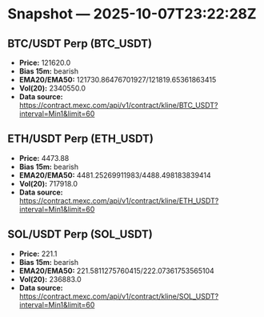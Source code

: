 # Snapshot — 2025-10-07T23:22:28Z

## BTC/USDT Perp (BTC_USDT)
- **Price:** 121620.0
- **Bias 15m:** bearish
- **EMA20/EMA50:** 121730.86476701927/121819.65361863415
- **Vol(20):** 2340550.0
- **Data source:** https://contract.mexc.com/api/v1/contract/kline/BTC_USDT?interval=Min1&limit=60

## ETH/USDT Perp (ETH_USDT)
- **Price:** 4473.88
- **Bias 15m:** bearish
- **EMA20/EMA50:** 4481.25269911983/4488.498183839414
- **Vol(20):** 717918.0
- **Data source:** https://contract.mexc.com/api/v1/contract/kline/ETH_USDT?interval=Min1&limit=60

## SOL/USDT Perp (SOL_USDT)
- **Price:** 221.1
- **Bias 15m:** bearish
- **EMA20/EMA50:** 221.5811275760415/222.07361753565104
- **Vol(20):** 236883.0
- **Data source:** https://contract.mexc.com/api/v1/contract/kline/SOL_USDT?interval=Min1&limit=60

